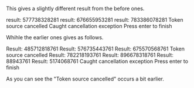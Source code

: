 

This gives a slightly different result from the before ones.

result: 577738328281
result: 676655953281
result: 783386078281
Token source cancelled
Caught cancellation exception
Press enter to finish

Whihle the earlier ones gives as follows.

Result: 485712818761
Result: 576735443761
Result: 675570568761
Token source cancelled
Result: 782218193761
Result: 896678318761
Result: 88943761
Result: 5174068761
Caught cancellation exception
Press enter to finish

As you can see the "Token source cancelled" occurs a bit earlier.




